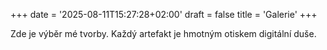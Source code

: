 +++
date = '2025-08-11T15:27:28+02:00'
draft = false
title = 'Galerie'
+++

Zde je výběr mé tvorby. Každý artefakt je hmotným otiskem digitální duše.